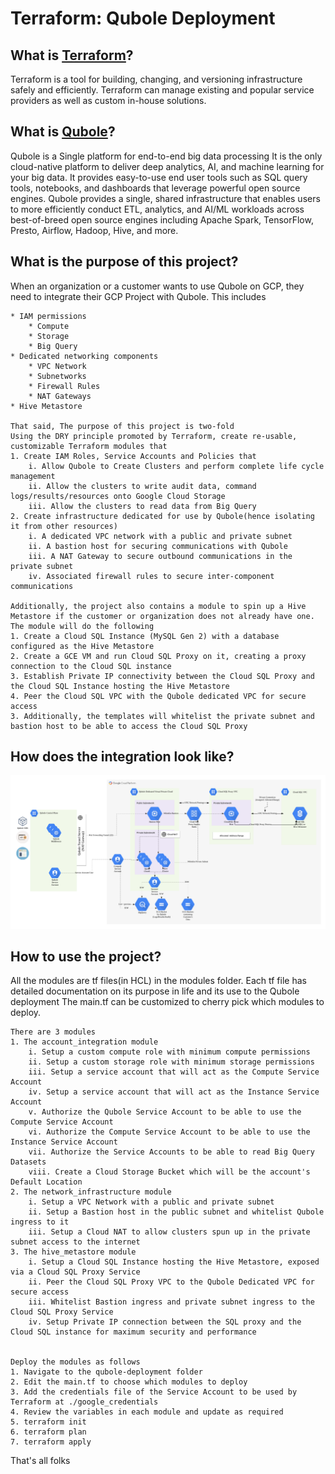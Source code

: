 # Terraform: Qubole Deployment 

<h2>What is <a href="https://www.terraform.io/">Terraform</a>?</h2>
<p>
    Terraform is a tool for building, changing, and versioning infrastructure safely and efficiently. 
    Terraform can manage existing and popular service providers as well as custom in-house solutions.
</p>

<h2>What is <a href="https://www.qubole.com/">Qubole</a>?</h2>
<p>
    Qubole is a Single platform for end-to-end big data processing
    It is the only cloud-native platform to deliver deep analytics, AI, and machine learning for your big data. 
    It provides easy-to-use end user tools such as SQL query tools, notebooks, and dashboards that leverage powerful open source engines. 
    Qubole provides a single, shared infrastructure that enables users to more efficiently conduct ETL, analytics, and AI/ML workloads 
    across best-of-breed open source engines including Apache Spark, TensorFlow, Presto, Airflow, Hadoop, Hive, and more.
</p>

<h2>What is the purpose of this project?</h2>
<p>
    When an organization or a customer wants to use Qubole on GCP, they need to integrate their GCP Project with Qubole. This includes
    
    * IAM permissions
        * Compute
        * Storage
        * Big Query
    * Dedicated networking components
        * VPC Network
        * Subnetworks
        * Firewall Rules
        * NAT Gateways
    * Hive Metastore
    
    That said, The purpose of this project is two-fold
    Using the DRY principle promoted by Terraform, create re-usable, customizable Terraform modules that
    1. Create IAM Roles, Service Accounts and Policies that 
        i. Allow Qubole to Create Clusters and perform complete life cycle management
        ii. Allow the clusters to write audit data, command logs/results/resources onto Google Cloud Storage
        iii. Allow the clusters to read data from Big Query
    2. Create infrastructure dedicated for use by Qubole(hence isolating it from other resources)
        i. A dedicated VPC network with a public and private subnet
        ii. A bastion host for securing communications with Qubole
        iii. A NAT Gateway to secure outbound communications in the private subnet
        iv. Associated firewall rules to secure inter-component communications
        
    Additionally, the project also contains a module to spin up a Hive Metastore if the customer or organization does not already have one.
    The module will do the following
    1. Create a Cloud SQL Instance (MySQL Gen 2) with a database configured as the Hive Metastore
    2. Create a GCE VM and run Cloud SQL Proxy on it, creating a proxy connection to the Cloud SQL instance
    3. Establish Private IP connectivity between the Cloud SQL Proxy and the Cloud SQL Instance hosting the Hive Metastore
    4. Peer the Cloud SQL VPC with the Qubole dedicated VPC for secure access
    3. Additionally, the templates will whitelist the private subnet and bastion host to be able to access the Cloud SQL Proxy
</p>       

<h2>How does the integration look like?</h2>
<p>
    <img src="./readme_files/qubole_gcp_integration.png" title="Qubole GCP Integration Reference Architecture">
</p>

<h2>How to use the project?</h2>
<p>
    All the modules are tf files(in HCL) in the modules folder. Each tf file has detailed documentation on its purpose in life and its use to the Qubole deployment
    The main.tf can be customized to cherry pick which modules to deploy.
</p>

    There are 3 modules
    1. The account_integration module
        i. Setup a custom compute role with minimum compute permissions
        ii. Setup a custom storage role with minimum storage permissions
        iii. Setup a service account that will act as the Compute Service Account
        iv. Setup a service account that will act as the Instance Service Account
        v. Authorize the Qubole Service Account to be able to use the Compute Service Account
        vi. Authorize the Compute Service Account to be able to use the Instance Service Account
        vii. Authorize the Service Accounts to be able to read Big Query Datasets
        viii. Create a Cloud Storage Bucket which will be the account's Default Location
    2. The network_infrastructure module
        i. Setup a VPC Network with a public and private subnet
        ii. Setup a Bastion host in the public subnet and whitelist Qubole ingress to it
        iii. Setup a Cloud NAT to allow clusters spun up in the private subnet access to the internet
    3. The hive_metastore module
        i. Setup a Cloud SQL Instance hosting the Hive Metastore, exposed via a Cloud SQL Proxy Service
        ii. Peer the Cloud SQL Proxy VPC to the Qubole Dedicated VPC for secure access
        iii. Whitelist Bastion ingress and private subnet ingress to the Cloud SQL Proxy Service
        iv. Setup Private IP connection between the SQL proxy and the Cloud SQL instance for maximum security and performance


    Deploy the modules as follows
    1. Navigate to the qubole-deployment folder
    2. Edit the main.tf to choose which modules to deploy
    3. Add the credentials file of the Service Account to be used by Terraform at ./google_credentials
    4. Review the variables in each module and update as required
    5. terraform init
    6. terraform plan
    7. terraform apply


<p>That's all folks</p>